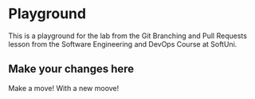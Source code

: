 # Playground
This is a playground for the lab from the Git Branching and Pull Requests lesson from the Software Engineering and DevOps Course at SoftUni.

## Make your changes here

Make a move!
With a new moove!
